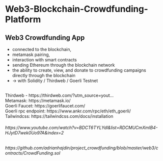 # Web3-Blockchain-Crowdfunding-Platform

## Web3 Crowdfunding App 
- connected to the blockchain, 
- metamask pairing, 
- interaction with smart contracts
- sending Ethereum through the blockchain network
- the ability to create, view, and donate to crowdfunding campaigns directly through the blockchain
- -> with Solidity / Thirdweb / Goerli Testnet

<br>
Thirdweb - https://thirdweb.com/?utm_source=yout... <br>
Metamask: https://metamask.io/  <br>
Goerli Faucet: https://goerlifaucet.com/  <br>
Goerli rpc endpoint: https://www.ankr.com/rpc/eth/eth_goerli/ <br>
Tailwindcss: https://tailwindcss.com/docs/installation



<h6>https://www.youtube.com/watch?v=BDCT6TYLYdI&list=RDCMUCmXmlB4-HJytD7wek0Uo97A&index=2 </h6>

<h6>https://github.com/adrianhajdin/project_crowdfunding/blob/master/web3/contracts/CrowdFunding.sol</h6>